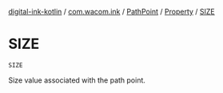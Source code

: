 [digital-ink-kotlin](../../../index.md) / [com.wacom.ink](../../index.md) / [PathPoint](../index.md) / [Property](index.md) / [SIZE](./-s-i-z-e.md)

# SIZE

`SIZE`

Size value associated with the path point.

